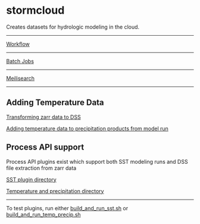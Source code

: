 # stormcloud
Creates datasets for hydrologic modeling in the cloud.

---

[Workflow](workflow.md)

---

[Batch Jobs](batch/README.md)

---

[Meilisearch](ms/README.md)

---

## Adding Temperature Data

[Transforming zarr data to DSS](extract_zarr_to_dss.py)

[Adding temperature data to precipitation products from model run](temperature_transfer.py)

## Process API support

Process API plugins exist which support both SST modeling runs and DSS file extraction from zarr data

[SST plugin directory](plugins/sst/)

[Temperature and precipitation directory](plugins/temp_precip/)

---

To test plugins, run either [build_and_run_sst.sh](build_and_run_sst.sh) or [build_and_run_temp_precip.sh](build_and_run_temp_precip.sh)